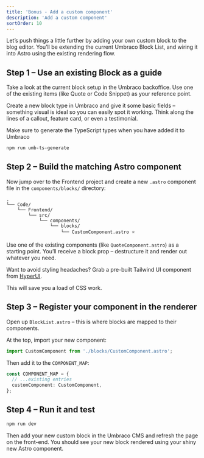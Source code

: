 ```yaml
---
title: 'Bonus - Add a custom component'
description: 'Add a custom component'
sortOrder: 10
---
```


Let’s push things a little further by adding your own custom block to the blog editor. You’ll be extending the current Umbraco Block List, and wiring it into Astro using the existing rendering flow.

## Step 1 – Use an existing Block as a guide

Take a look at the current block setup in the Umbraco backoffice. Use one of the existing items (like Quote or Code Snippet) as your reference point.

Create a new block type in Umbraco and give it some basic fields – something visual is ideal so you can easily spot it working. Think along the lines of a callout, feature card, or even a testimonial.

Make sure to generate the TypeScript types when you have added it to Umbraco

```bash title = "Code/Frontend"
npm run umb-ts-generate
```

## Step 2 – Build the matching Astro component

Now jump over to the Frontend project and create a new `.astro` component file in the `components/blocks/` directory:

```
.
└── Code/
    └── Frontend/
        └── src/
            └── components/
                └── blocks/
                    └── CustomComponent.astro ⭐
```

Use one of the existing components (like `QuoteComponent.astro`) as a starting point. You’ll receive a block prop – destructure it and render out whatever you need.

Want to avoid styling headaches? Grab a pre-built Tailwind UI component from [HyperUI](https://www.hyperui.dev/).

This will save you a load of CSS work.

## Step 3 – Register your component in the renderer

Open up `BlockList.astro` – this is where blocks are mapped to their components.

At the top, import your new component:

```ts
import CustomComponent from './blocks/CustomComponent.astro';
```

Then add it to the `COMPONENT_MAP`:

```ts
const COMPONENT_MAP = {
  // ...existing entries
  customComponent: CustomComponent,
};
```

## Step 4 – Run it and test

```bash
npm run dev
```

Then add your new custom block in the Umbraco CMS and refresh the page on the front-end. You should see your new block rendered using your shiny new Astro component.
